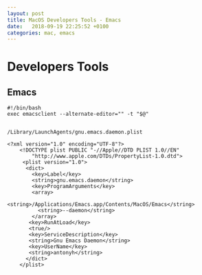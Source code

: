 ```yaml
---
layout: post
title: MacOS Developers Tools - Emacs
date:   2018-09-19 22:25:52 +0100
categories: mac, emacs
---
```

Developers Tools
================

Emacs
-----

    #!/bin/bash
    exec emacsclient --alternate-editor="" -t "$@"


    /Library/LaunchAgents/gnu.emacs.daemon.plist 

    <?xml version="1.0" encoding="UTF-8"?>
        <!DOCTYPE plist PUBLIC "-//Apple//DTD PLIST 1.0//EN"
            "http://www.apple.com/DTDs/PropertyList-1.0.dtd"> 
         <plist version="1.0">
          <dict> 
            <key>Label</key>
            <string>gnu.emacs.daemon</string>
            <key>ProgramArguments</key>
            <array>
              <string>/Applications/Emacs.app/Contents/MacOS/Emacs</string>
              <string>--daemon</string>
            </array>
           <key>RunAtLoad</key>
           <true/>
           <key>ServiceDescription</key>
           <string>Gnu Emacs Daemon</string>
           <key>UserName</key>
           <string>antonyh</string>
          </dict>
        </plist>

